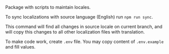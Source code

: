 Package with scripts to maintain locales.

To sync localizations with source language (English) run `npm run sync`.

This command will find all changes in source locale on current branch, and will copy this changes to all other localization files with translation.

To make code work, create `.env` file. You may copy content of `.env.example` and fill values.